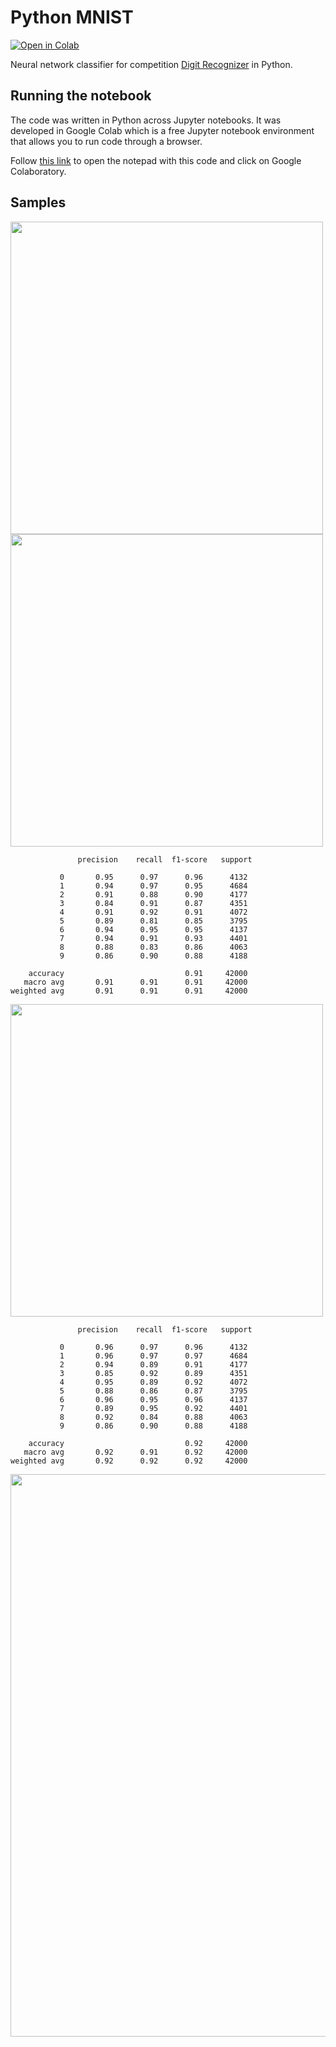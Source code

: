 # Python MNIST

[![Open in Colab](https://img.shields.io/badge/Open%20in%20Colab-Open-blue?logo=google-colab)](https://drive.google.com/file/d/1PDghl7W3SJSvRViX8s3VTAgMVcFbGr6K/view?usp=sharing)

Neural network classifier for competition [Digit Recognizer](https://www.kaggle.com/c/digit-recognizer) in Python.

## Running the notebook

The code was written in Python across Jupyter notebooks. It was developed in Google Colab which is a free Jupyter notebook environment that allows you to run code through a browser.

Follow [this link](https://drive.google.com/file/d/1PDghl7W3SJSvRViX8s3VTAgMVcFbGr6K/view?usp=sharing) to open the notepad with this code and click on Google Colaboratory.

## Samples

<img src="https://github.com/Nekhocheninov/ClassificationAlgorithms/blob/main/MNIST/img/img_1.png" width="500">

<img src="https://github.com/Nekhocheninov/ClassificationAlgorithms/blob/main/MNIST/img/img_2.png" width="500">

```
               precision    recall  f1-score   support

           0       0.95      0.97      0.96      4132
           1       0.94      0.97      0.95      4684
           2       0.91      0.88      0.90      4177
           3       0.84      0.91      0.87      4351
           4       0.91      0.92      0.91      4072
           5       0.89      0.81      0.85      3795
           6       0.94      0.95      0.95      4137
           7       0.94      0.91      0.93      4401
           8       0.88      0.83      0.86      4063
           9       0.86      0.90      0.88      4188

    accuracy                           0.91     42000
   macro avg       0.91      0.91      0.91     42000
weighted avg       0.91      0.91      0.91     42000
```

<img src="https://github.com/Nekhocheninov/ClassificationAlgorithms/blob/main/MNIST/img/img_3.png" width="500">

```
               precision    recall  f1-score   support

           0       0.96      0.97      0.96      4132
           1       0.96      0.97      0.97      4684
           2       0.94      0.89      0.91      4177
           3       0.85      0.92      0.89      4351
           4       0.95      0.89      0.92      4072
           5       0.88      0.86      0.87      3795
           6       0.96      0.95      0.96      4137
           7       0.89      0.95      0.92      4401
           8       0.92      0.84      0.88      4063
           9       0.86      0.90      0.88      4188

    accuracy                           0.92     42000
   macro avg       0.92      0.91      0.92     42000
weighted avg       0.92      0.92      0.92     42000
```

<img src="https://github.com/Nekhocheninov/ClassificationAlgorithms/blob/main/MNIST/img/img_4.png" width="900">
